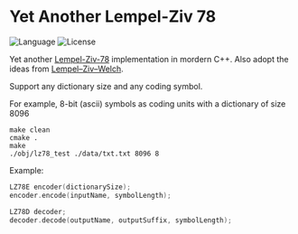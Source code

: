 # Yet Another Lempel-Ziv 78 

![Language](https://img.shields.io/badge/language-C++-green.svg)
![License](https://img.shields.io/badge/license-MIT-green)

Yet another [Lempel-Ziv-78](https://en.wikipedia.org/wiki/LZ77_and_LZ78) implementation in mordern C++. Also adopt the ideas from [Lempel–Ziv–Welch](https://en.wikipedia.org/wiki/Lempel%E2%80%93Ziv%E2%80%93Welch).

Support any dictionary size and any coding symbol. 

For example, 8-bit (ascii) symbols as coding units with a dictionary of size 8096

```shell
make clean
cmake .
make
./obj/lz78_test ./data/txt.txt 8096 8
```

Example:

```C++
LZ78E encoder(dictionarySize);
encoder.encode(inputName, symbolLength);

LZ78D decoder;
decoder.decode(outputName, outputSuffix, symbolLength);
```

